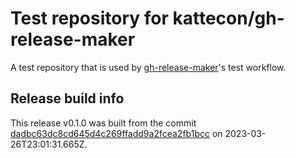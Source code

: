 # Test repository for kattecon/gh-release-maker

A test repository that is used by [gh-release-maker](https://github.com/kattecon/gh-release-maker)'s test workflow.

## Release build info

This release v0.1.0 was built from the commit [dadbc63dc8cd645d4c269ffadd9a2fcea2fb1bcc](https://github.com/kattecon/gh-release-maker-test/tree/dadbc63dc8cd645d4c269ffadd9a2fcea2fb1bcc) on 2023-03-26T23:01:31.665Z.
        